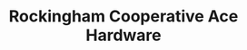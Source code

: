 ---
title: "Rockingham Cooperative Ace Hardware"
url: /waynesboro/rockingham-cooperative-ace-hardware/
shop: doityourself
---